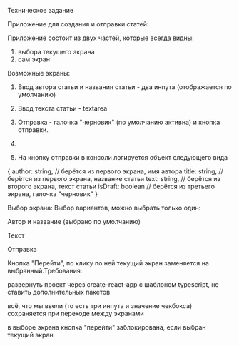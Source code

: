 Техническое задание

Приложение для создания и отправки статей:

Приложение состоит из двух частей, которые всегда видны:
1. выбора текущего экрана
2. сам экран


  Возможные экраны: 
 
1. Ввод автора статьи и названия статьи - два инпута (отображается по умолчанию) 
 
2. Ввод текста статьи - textarea 
 
3. Отправка - галочка "черновик" (по умолчанию активна) и кнопка отправки.
4. 
5. На кнопку отправки в консоли логируется объект следующего вида 

{ 
   author: string, // берётся из первого экрана, имя автора 
   title: string, // берётся из первого экрана, название статьи 
   text: string, // берётся из второго экрана, текст статьи 
   isDraft: boolean // берётся из третьего экрана, галочка "черновик" 
} 

Выбор экрана:
Выбор вариантов, можно выбрать только один: 
 
Автор и название (выбрано по умолчанию) 
 
Текст 
 
Отправка 
 
Кнопка "Перейти", по клику по ней текущий экран заменяется на выбранный.Требования: 
 
развернуть проект через create-react-app с шаблоном typescript, не ставить дополнительных пакетов 
 
всё, что мы ввели (то есть три инпута и значение чекбокса) сохраняется при переходе между экранами 
 
в выборе экрана кнопка "перейти" заблокирована, если выбран текущий экран
